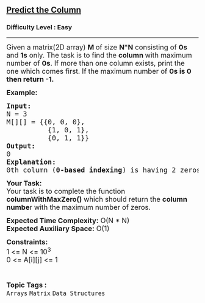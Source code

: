 <h2><a href="https://practice.geeksforgeeks.org/problems/predict-the-column/0">Predict the Column</a></h2><h3>Difficulty Level : Easy</h3><hr><div class="problems_problem_content__Xm_eO"><p><span style="font-size: 18px;">Given a matrix(2D array) <strong>M </strong>of size <strong>N</strong>*<strong>N</strong> consisting of <strong>0s</strong> and <strong>1s</strong> only. The task is to find the <strong>column </strong>with maximum number of <strong>0s</strong>.&nbsp;</span><span style="font-size: 18px;">If more than one column exists, print the one which comes first. If the maximum number of <strong>0s is 0 then return -1.</strong></span></p>
<p><span style="font-size: 18px;"><strong>Example:</strong></span></p>
<pre><span style="font-size: 18px;"><strong>Input:
</strong>N = 3
M[][] = {{0, 0, 0},
          {1, 0, 1},
          {0, 1, 1}}
<strong>Output:<br></strong>0
<strong>Explanation:
</strong>0th column (<strong>0-based indexing</strong>) is having 2 zeros which is maximum among all columns and comes first.</span></pre>
<p><span style="font-size: 18px;"><strong>Your Task:</strong><br>Your task is to complete the function <strong>columnWithMaxZero()</strong> which should return the <strong>column numbe</strong>r with the maximum number of zeros.&nbsp;</span></p>
<p><span style="font-size: 18px;"><strong>Expected Time Complexity:</strong>&nbsp;O(N * N)<br><strong>Expected Auxiliary Space:</strong>&nbsp;O(1)</span></p>
<p><span style="font-size: 18px;"><strong>Constraints:</strong><br>1 &lt;= N &lt;= 10<sup>3</sup><br>0 &lt;= A[i][j] &lt;= 1</span></p></div><br><p><span style=font-size:18px><strong>Topic Tags : </strong><br><code>Arrays</code>&nbsp;<code>Matrix</code>&nbsp;<code>Data Structures</code>&nbsp;